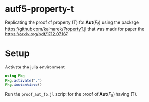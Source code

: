 # autf5-property-t
Replicating the proof of property (T) for $\mathbf{Aut}(F_5)$ using the package https://github.com/kalmarek/PropertyT.jl that was made for paper the https://arxiv.org/pdf/1712.07167. 

# Setup

Activate the julia environment

```julia
using Pkg
Pkg.activate(".")
Pkg.instantiate()
```

Run the `proof_aut_f5.jl` script for the proof of $\mathbf{Aut}(F_5)$ having (T).

